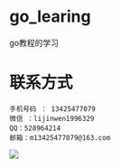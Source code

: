 # go_learing
go教程的学习

# 联系方式
```
手机号码 ： 13425477079
微信 ：lijinwen1996329
QQ：528964214
邮箱：m13425477079@163.com
```
<img src="https://github.com/KenNaNa/go_learing/blob/master/img/37.png">
